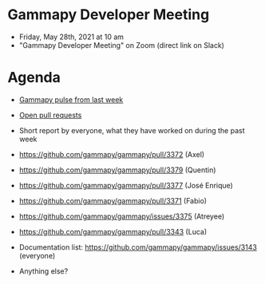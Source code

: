 # Gammapy Developer Meeting

* Friday, May 28th, 2021 at 10 am
* "Gammapy Developer Meeting" on Zoom (direct link on Slack)
# Agenda

* [Gammapy pulse from last week](https://github.com/gammapy/gammapy/pulse)
* [Open pull requests](https://github.com/gammapy/gammapy/pulls)
* Short report by everyone, what they have worked on during the past week 


* https://github.com/gammapy/gammapy/pull/3372 (Axel)
* https://github.com/gammapy/gammapy/pull/3379 (Quentin)
* https://github.com/gammapy/gammapy/pull/3377 (José Enrique)
* https://github.com/gammapy/gammapy/pull/3371 (Fabio)
* https://github.com/gammapy/gammapy/issues/3375 (Atreyee)
* https://github.com/gammapy/gammapy/pull/3343 (Luca)



* Documentation list: https://github.com/gammapy/gammapy/issues/3143 (everyone)
* Anything else?
